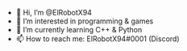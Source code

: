 - 👋 Hi, I’m @ElRobotX94
- 👀 I’m interested in programming & games
- 🌱 I’m currently learning C++ & Python
- 📫 How to reach me: ElRobotX94#0001 (Discord)

<!---
ElRobotX94/ElRobotX94 is a ✨ special ✨ repository because its `README.md` (this file) appears on your GitHub profile.
You can click the Preview link to take a look at your changes.
--->
